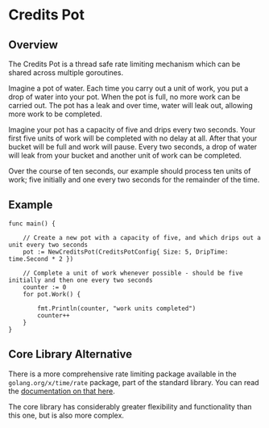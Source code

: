 # Credits Pot

## Overview

The Credits Pot is a thread safe rate limiting mechanism which can be shared across multiple goroutines.

Imagine a pot of water. Each time you carry out a unit of work, you put a drop of water into your pot. When the pot
is full, no more work can be carried out. The pot has a leak and over time, water will leak out, allowing more work to
be completed.

Imagine your pot has a capacity of five and drips every two seconds. Your first five units of work will be
completed with no delay at all. After that your bucket will be full and work will pause. Every two seconds, a drop of
water will leak from your bucket and another unit of work can be completed.

Over the course of ten seconds, our example should process ten units of work; five initially and one every two seconds
for the remainder of the time.

## Example

```
func main() {

    // Create a new pot with a capacity of five, and which drips out a unit every two seconds
    pot := NewCreditsPot(CreditsPotConfig{ Size: 5, DripTime: time.Second * 2 })

    // Complete a unit of work whenever possible - should be five initially and then one every two seconds
    counter := 0
    for pot.Work() {

        fmt.Println(counter, "work units completed")
        counter++
    }    
}
```

## Core Library Alternative

There is a more comprehensive rate limiting package available in the `golang.org/x/time/rate` package, part of the
standard library. You can read the [documentation on that here](https://godoc.org/golang.org/x/time/rate).

The core library has considerably greater flexibility and functionality than this one, but is also more complex.